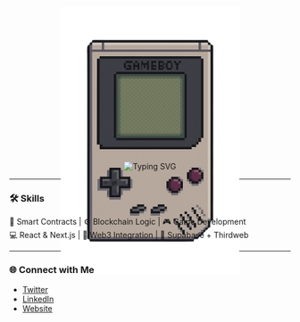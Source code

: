 <!-- Centered GameBoy Pixel Art -->
<p align="center">
  <img src="./retro_gameboy_pixel_art.png" width="320" alt="GameBoy" />
</p>

<!-- Typing text overlay styled like it's on the GameBoy screen -->
<p align="center" style="margin-top: -220px; position: relative; z-index: 1;">
  <img src="https://readme-typing-svg.demolab.com?font=VT323&size=22&pause=1000&color=1DB954&center=true&vCenter=true&width=260&height=60&lines=Hi+I'm+Praharsh;Smart+Contracts+%7C+Blockchain+%7C+Games;Tip+Me+in+Crypto+%F0%9F%92%B8" alt="Typing SVG" />
</p>

---

### 🛠 Skills

🧠 Smart Contracts | ⚙️ Blockchain Logic | 🎮 Game Development  
💻 React & Next.js | 🔐 Web3 Integration | 🧾 Supabase + Thirdweb

---

### 🌐 Connect with Me

- [Twitter](https://twitter.com/yourhandle)
- [LinkedIn](https://linkedin.com/in/yourhandle)
- [Website](https://yourwebsite.com)
